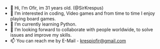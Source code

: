 - 👋 Hi, I’m Ofir, im 31 years old. (@SirKrespus)
- 👀 I’m interested in coding, Video games and from time to time I enjoy playing board games. 
- 🌱 I’m currently learning Python. 
- 💞️ I’m looking forward to collaborate with people worldwide, to solve issues and improve my skills.
- 📫 You can reach me by E-Mail - krespiofir@gmail.com

<!---
SirKrespus/SirKrespus is a ✨ special ✨ repository because its `README.md` (this file) appears on your GitHub profile.
You can click the Preview link to take a look at your changes.
--->
